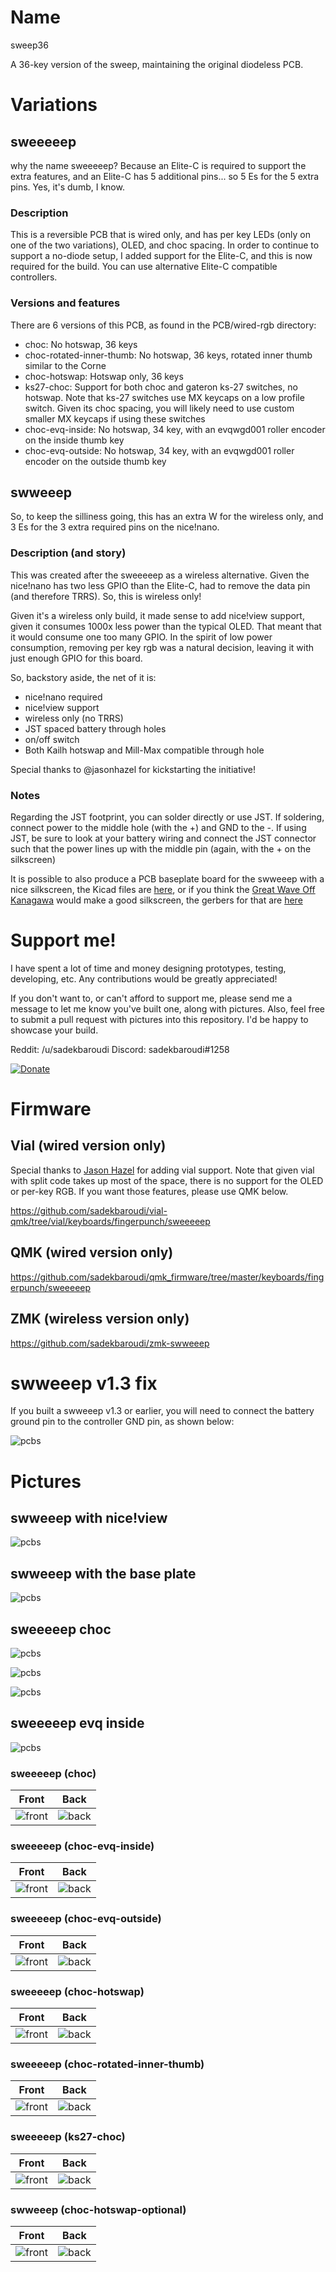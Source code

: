 # Name

sweep36

A 36-key version of the sweep, maintaining the original diodeless PCB.

# Variations

## sweeeeep

why the name sweeeeep? Because an Elite-C is required to support the extra features, and an Elite-C has 5 additional pins... so 5 Es for the 5 extra pins. Yes, it's dumb, I know.

### Description

This is a reversible PCB that is wired only, and has per key LEDs (only on one of the two variations), OLED, and choc spacing. In order to continue to support a no-diode setup, I added support for the Elite-C, and this is now required for the build. You can use alternative Elite-C compatible controllers.

### Versions and features

There are 6 versions of this PCB, as found in the PCB/wired-rgb directory:
* choc: No hotswap, 36 keys
* choc-rotated-inner-thumb: No hotswap, 36 keys, rotated inner thumb similar to the Corne
* choc-hotswap: Hotswap only, 36 keys
* ks27-choc: Support for both choc and gateron ks-27 switches, no hotswap. Note that ks-27 switches use MX keycaps on a low profile switch. Given its choc spacing, you will likely need to use custom smaller MX keycaps if using these switches
* choc-evq-inside: No hotswap, 34 key, with an evqwgd001 roller encoder on the inside thumb key
* choc-evq-outside: No hotswap, 34 key, with an evqwgd001 roller encoder on the outside thumb key

## swweeep

So, to keep the silliness going, this has an extra W for the wireless only, and 3 Es for the 3 extra required pins on the nice!nano.

### Description (and story)

This was created after the sweeeeep as a wireless alternative. Given the nice!nano has two less GPIO than the Elite-C, had to remove the data pin (and therefore TRRS). So, this is wireless only!

Given it's a wireless only build, it made sense to add nice!view support, given it consumes 1000x less power than the typical OLED. That meant that it would consume one too many GPIO. In the spirit of low power consumption, removing per key rgb was a natural decision, leaving it with just enough GPIO for this board.

So, backstory aside, the net of it is:
* nice!nano required
* nice!view support
* wireless only (no TRRS)
* JST spaced battery through holes
* on/off switch
* Both Kailh hotswap and Mill-Max compatible through hole

Special thanks to @jasonhazel for kickstarting the initiative!

### Notes

Regarding the JST footprint, you can solder directly or use JST. If soldering, connect power to the middle hole (with the +) and GND to the -. If using JST, be sure to look at your battery wiring and connect the JST connector such that the power lines up with the middle pin (again, with the + on the silkscreen)

It is possible to also produce a PCB baseplate board for the swweeep with a nice silkscreen, the Kicad files are [here](https://github.com/sadekbaroudi/sweep36/tree/master/sweeeeep), or if you think the [Great Wave Off Kanagawa](https://en.wikipedia.org/wiki/The_Great_Wave_off_Kanagawa) would make a good silkscreen, the gerbers for that are [here](https://github.com/sadekbaroudi/sweep36/blob/master/swweeep/swweeep-base/gerber/v1.0-kanagawa-gerbers.zip)

# Support me!

I have spent a lot of time and money designing prototypes, testing, developing, etc. Any contributions would be greatly appreciated!

If you don't want to, or can't afford to support me, please send me a message to let me know you've built one, along with pictures. Also, feel free to submit a pull request with pictures into this repository. I'd be happy to showcase your build.

Reddit: /u/sadekbaroudi
Discord: sadekbaroudi#1258

[![Donate](https://img.shields.io/badge/Donate-PayPal-green.svg)](https://www.paypal.com/paypalme/sadekbaroudi)

# Firmware

## Vial (wired version only)

Special thanks to [Jason Hazel](https://github.com/jasonhazel) for adding vial support. Note that given vial with split code takes up most of the space, there is no support for the OLED or per-key RGB. If you want those features, please use QMK below.

https://github.com/sadekbaroudi/vial-qmk/tree/vial/keyboards/fingerpunch/sweeeeep

## QMK (wired version only)

https://github.com/sadekbaroudi/qmk_firmware/tree/master/keyboards/fingerpunch/sweeeeep

## ZMK (wireless version only)

https://github.com/sadekbaroudi/zmk-swweeep

# swweeep v1.3 fix

If you built a swweeep v1.3 or earlier, you will need to connect the battery ground pin to the controller GND pin, as shown below:

![pcbs](images/swweeep-v1.3-bodge.jpg)

# Pictures

## swweeep with nice!view

![pcbs](images/swweeep-1.jpg)

## swweeep with the base plate

![pcbs](images/swweeep-base.jpg)

## sweeeeep choc

![pcbs](images/sweeeeep-1.jpg)

![pcbs](images/sweeeeep-2.jpg)

![pcbs](images/pcb-kicad.png)

## sweeeeep evq inside

![pcbs](images/sweeeeep-evq-inner.png)

### sweeeeep (choc)
| Front | Back |
| :---: | :---: |
| ![front](pcb_images/sweeeeep/choc/half-swept-top.png) | ![back](pcb_images/sweeeeep/choc/half-swept-bottom.png) |

### sweeeeep (choc-evq-inside)
| Front | Back |
| :---: | :---: |
| ![front](pcb_images/sweeeeep/choc-evq-inside/half-swept-top.png) | ![back](pcb_images/sweeeeep/choc-evq-inside/half-swept-bottom.png) |

### sweeeeep (choc-evq-outside)
| Front | Back |
| :---: | :---: |
| ![front](pcb_images/sweeeeep/choc-evq-outside/half-swept-top.png) | ![back](pcb_images/sweeeeep/choc-evq-outside/half-swept-bottom.png) |

### sweeeeep (choc-hotswap)
| Front | Back |
| :---: | :---: |
| ![front](pcb_images/sweeeeep/choc-hotswap/half-swept-top.png) | ![back](pcb_images/sweeeeep/choc-hotswap/half-swept-bottom.png) |

### sweeeeep (choc-rotated-inner-thumb)
| Front | Back |
| :---: | :---: |
| ![front](pcb_images/sweeeeep/choc-rotated-inner-thumb/half-swept-top.png) | ![back](pcb_images/sweeeeep/choc-rotated-inner-thumb/half-swept-bottom.png) |

### sweeeeep (ks27-choc)
| Front | Back |
| :---: | :---: |
| ![front](pcb_images/sweeeeep/ks27-choc/half-swept-top.png) | ![back](pcb_images/sweeeeep/ks27-choc/half-swept-bottom.png) |

### swweeep (choc-hotswap-optional)
| Front | Back |
| :---: | :---: |
| ![front](pcb_images/swweeep/choc-hotswap-optional/half-swept-top.png) | ![back](pcb_images/swweeep/choc-hotswap-optional/half-swept-bottom.png) |
